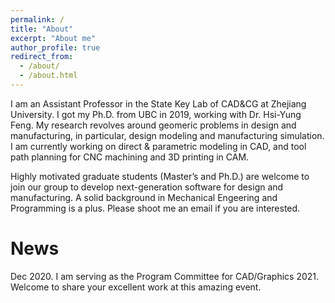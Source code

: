 ```yaml
---
permalink: /
title: "About"
excerpt: "About me"
author_profile: true
redirect_from: 
  - /about/
  - /about.html
---
```


I am an Assistant Professor in the State Key Lab of CAD&CG at Zhejiang University. I got my Ph.D. from UBC in 2019, working with Dr. Hsi-Yung Feng. My research revolves around geomeric problems in design and manufacturing, in particular, design modeling and manufacturing simulation. I am currently working on direct & parametric modeling in CAD, and tool path planning for CNC machining and 3D printing in CAM.

Highly motivated graduate students (Master’s and Ph.D.) are welcome to join our group to develop next-generation software for design and manufacturing. A solid background in Mechanical Engeering and Programming is a plus. Please shoot me an email if you are interested.


News
======
Dec 2020. I am serving as the Program Committee for CAD/Graphics 2021. Welcome to share your excellent work at this amazing event.


